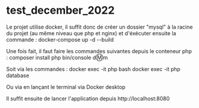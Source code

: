 # test_december_2022

Le projet utilise docker, il suffit donc de créer un dossier "mysql" à la racine du projet (au même niveau que php et nginx) et d'éxécuter ensuite la commande :
docker-compose up -d --build

Une fois fait, il faut faire les commandes suivantes depuis le conteneur php :
composer install
php bin/console d:m:m

Soit via les commandes :
docker exec -it php bash
docker exec -it php database

Ou via en lançant le terminal via Docker desktop

Il suffit ensuite de lancer l'application depuis http://localhost:8080
